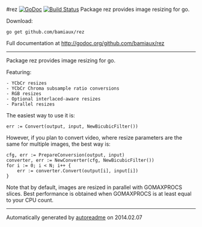 #rez [![GoDoc](https://godoc.org/github.com/bamiaux/rez/web?status.png)](https://godoc.org/github.com/bamiaux/rez) [![Build Status](https://travis-ci.org/bamiaux/rez.png)](https://travis-ci.org/bamiaux/rez)
Package rez provides image resizing for go.

Download:
```shell
go get github.com/bamiaux/rez
```


Full documentation at http://godoc.org/github.com/bamiaux/rez

* * *
Package rez provides image resizing for go.

Featuring:

```
- YCbCr resizes
- YCbCr Chroma subsample ratio conversions
- RGB resizes
- Optional interlaced-aware resizes
- Parallel resizes
```

The easiest way to use it is:

```
err := Convert(output, input, NewBicubicFilter())
```

However, if you plan to convert video, where resize parameters are the same for
multiple images, the best way is:

```
cfg, err := PrepareConversion(output, input)
converter, err := NewConverter(cfg, NewBicubicFilter())
for i := 0; i < N; i++ {
    err := converter.Convert(output[i], input[i])
}
```

Note that by default, images are resized in parallel with GOMAXPROCS slices.
Best performance is obtained when GOMAXPROCS is at least equal to your CPU
count.



* * *
Automatically generated by [autoreadme](https://github.com/jimmyfrasche/autoreadme) on 2014.02.07
